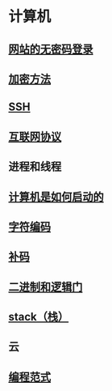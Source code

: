 # 计算机

## [网站的无密码登录](docs/login.md)

## [加密方法](docs/encryption.md)

## [SSH](docs/shh.md)

## [互联网协议](docs/ip.md)

## 进程和线程

## [计算机是如何启动的](docs/computer-start.md)

## [字符编码](docs/character-encoding.md)

## [补码](docs/complement.md)

## [二进制和逻辑门](docs/binary&logic-gates.md)

## [stack（栈）](docs/stack.md)

## 云

## [编程范式](docs/programming-paradigm.md)
